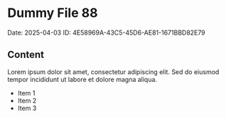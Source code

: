 # Dummy File 88

Date: 2025-04-03
ID: 4E58969A-43C5-45D6-AE81-1671BBD82E79

## Content

Lorem ipsum dolor sit amet, consectetur adipiscing elit.
Sed do eiusmod tempor incididunt ut labore et dolore magna aliqua.

* Item 1
* Item 2
* Item 3

